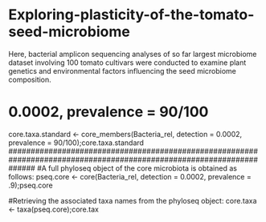 # Exploring-plasticity-of-the-tomato-seed-microbiome
Here, bacterial amplicon sequencing analyses of so far largest microbiome dataset involving 100 tomato cultivars were conducted to examine plant genetics and environmental factors influencing the seed microbiome composition.


# 0.0002, prevalence = 90/100
core.taxa.standard <- core_members(Bacteria_rel, detection = 0.0002, prevalence = 90/100);core.taxa.standard
######################################################################################################################
#A full phyloseq object of the core microbiota is obtained as follows:
pseq.core <- core(Bacteria_rel, detection = 0.0002, prevalence = .9);pseq.core

#Retrieving the associated taxa names from the phyloseq object:
core.taxa <- taxa(pseq.core);core.tax
